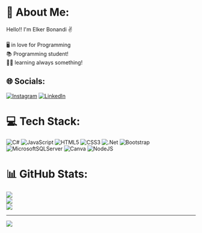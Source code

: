 # 💫 About Me:
Hello!! I'm Elker Bonandi ✌️<br><br>🖥️ in love for Programming<br>📚 Programming student!<br>🧑‍🎓 learning always something!


## 🌐 Socials:
[![Instagram](https://img.shields.io/badge/Instagram-%23E4405F.svg?logo=Instagram&logoColor=white)](https://instagram.com/https://www.instagram.com/elker_bonandi/) [![LinkedIn](https://img.shields.io/badge/LinkedIn-%230077B5.svg?logo=linkedin&logoColor=white)](https://www.linkedin.com/in/elker-bonandi/) 

# 💻 Tech Stack:
![C#](https://img.shields.io/badge/c%23-%23239120.svg?style=for-the-badge&logo=c-sharp&logoColor=white) ![JavaScript](https://img.shields.io/badge/javascript-%23323330.svg?style=for-the-badge&logo=javascript&logoColor=%23F7DF1E) ![HTML5](https://img.shields.io/badge/html5-%23E34F26.svg?style=for-the-badge&logo=html5&logoColor=white) ![CSS3](https://img.shields.io/badge/css3-%231572B6.svg?style=for-the-badge&logo=css3&logoColor=white) ![.Net](https://img.shields.io/badge/.NET-5C2D91?style=for-the-badge&logo=.net&logoColor=white) ![Bootstrap](https://img.shields.io/badge/bootstrap-%23563D7C.svg?style=for-the-badge&logo=bootstrap&logoColor=white) ![MicrosoftSQLServer](https://img.shields.io/badge/Microsoft%20SQL%20Sever-CC2927?style=for-the-badge&logo=microsoft%20sql%20server&logoColor=white) ![Canva](https://img.shields.io/badge/Canva-%2300C4CC.svg?style=for-the-badge&logo=Canva&logoColor=white) ![NodeJS](https://img.shields.io/badge/node.js-6DA55F?style=for-the-badge&logo=node.js&logoColor=white)
# 📊 GitHub Stats:
![](https://github-readme-stats.vercel.app/api?username=Bonandi22&theme=dark&hide_border=false&include_all_commits=false&count_private=false)<br/>
![](https://github-readme-streak-stats.herokuapp.com/?user=Bonandi22&theme=dark&hide_border=false)<br/>
![](https://github-readme-stats.vercel.app/api/top-langs/?username=Bonandi22&theme=dark&hide_border=false&include_all_commits=false&count_private=false&layout=compact)

---
[![](https://visitcount.itsvg.in/api?id=Bonandi22&icon=0&color=0)](https://visitcount.itsvg.in)

<!-- Proudly created with GPRM ( https://gprm.itsvg.in ) -->
